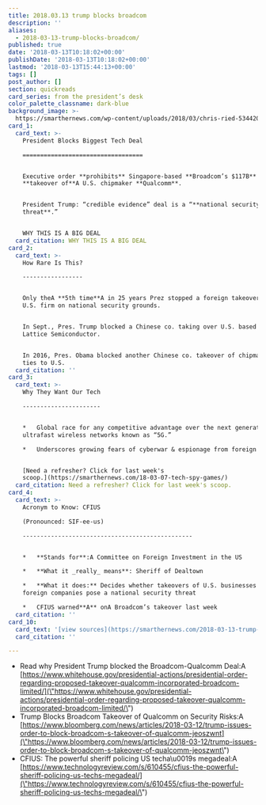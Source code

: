 ```yaml
---
title: 2018.03.13 trump blocks broadcom
description: ''
aliases:
  - 2018-03-13-trump-blocks-broadcom/
published: true
date: '2018-03-13T10:18:02+00:00'
publishDate: '2018-03-13T10:18:02+00:00'
lastmod: '2018-03-13T15:44:13+00:00'
tags: []
post_author: []
section: quickreads
card_series: from the president’s desk
color_palette_classname: dark-blue
background_image: >-
  https://smarthernews.com/wp-content/uploads/2018/03/chris-ried-534420-unsplash-scaled.jpg
card_1:
  card_text: >-
    President Blocks Biggest Tech Deal

    ==================================


    Executive order **prohibits** Singapore-based **Broadcom’s $117B**
    **takeover of**A U.S. chipmaker **Qualcomm**.


    President Trump: “credible evidence” deal is a “**national security
    threat**.”


    WHY THIS IS A BIG DEAL
  card_citation: WHY THIS IS A BIG DEAL
card_2:
  card_text: >-
    How Rare Is This?

    -----------------


    Only theA **5th time**A in 25 years Prez stopped a foreign takeover of a
    U.S. firm on national security grounds.


    In Sept., Pres. Trump blocked a Chinese co. taking over U.S. based chipmaker
    Lattice Semiconductor.


    In 2016, Pres. Obama blocked another Chinese co. takeover of chipmaker with
    ties to U.S.
  card_citation: ''
card_3:
  card_text: >-
    Why They Want Our Tech

    ----------------------


    *   Global race for any competitive advantage over the next generation of
    ultrafast wireless networks known as “5G.”

    *   Underscores growing fears of cyberwar & espionage from foreign powers.


    [Need a refresher? Click for last week's
    scoop.](https://smarthernews.com/18-03-07-tech-spy-games/)
  card_citation: Need a refresher? Click for last week's scoop.
card_4:
  card_text: >-
    Acronym to Know: CFIUS  

    (Pronounced: SIF-ee-us)

    ------------------------------------------------


    *   **Stands for**:A Committee on Foreign Investment in the US

    *   **What it _really_ means**: Sheriff of Dealtown

    *   **What it does:** Decides whether takeovers of U.S. businesses by
    foreign companies pose a national security threat

    *   CFIUS warned**A** onA Broadcom’s takeover last week
  card_citation: ''
card_10:
  card_text: '[view sources](https://smarthernews.com/2018-03-13-trump-blocks-broadcom/)'
  card_citation: ''

---
```

*   Read why President Trump blocked the Broadcom-Qualcomm Deal:A [https://www.whitehouse.gov/presidential-actions/presidential-order-regarding-proposed-takeover-qualcomm-incorporated-broadcom-limited/](\"https://www.whitehouse.gov/presidential-actions/presidential-order-regarding-proposed-takeover-qualcomm-incorporated-broadcom-limited/\")
*   Trump Blocks Broadcom Takeover of Qualcomm on Security Risks:A [https://www.bloomberg.com/news/articles/2018-03-12/trump-issues-order-to-block-broadcom-s-takeover-of-qualcomm-jeoszwnt](\"https://www.bloomberg.com/news/articles/2018-03-12/trump-issues-order-to-block-broadcom-s-takeover-of-qualcomm-jeoszwnt\")
*   CFIUS: The powerful sheriff policing US techa\\u0019s megadeal:A [https://www.technologyreview.com/s/610455/cfius-the-powerful-sheriff-policing-us-techs-megadeal/](\"https://www.technologyreview.com/s/610455/cfius-the-powerful-sheriff-policing-us-techs-megadeal/\")